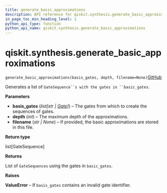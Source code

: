 ```yaml
---
title: generate_basic_approximations
description: API reference for qiskit.synthesis.generate_basic_approximations
in_page_toc_min_heading_level: 1
python_api_type: function
python_api_name: qiskit.synthesis.generate_basic_approximations
---
```


# qiskit.synthesis.generate\_basic\_approximations

<span id="qiskit.synthesis.generate_basic_approximations" />

`generate_basic_approximations(basis_gates, depth, filename=None)`[GitHub](https://github.com/qiskit/qiskit/tree/stable/0.23/qiskit/synthesis/discrete_basis/generate_basis_approximations.py "view source code")

Generates a list of `GateSequence``s with the gates in ``basic_gates`.

**Parameters**

*   **basis\_gates** (*list\[str |* [*Gate*](qiskit.circuit.Gate "qiskit.circuit.Gate")*]*) – The gates from which to create the sequences of gates.
*   **depth** (*int*) – The maximum depth of the approximations.
*   **filename** (*str | None*) – If provided, the basic approximations are stored in this file.

**Return type**

list\[GateSequence]

**Returns**

List of `GateSequences` using the gates in `basic_gates`.

**Raises**

**ValueError** – If `basis_gates` contains an invalid gate identifier.

